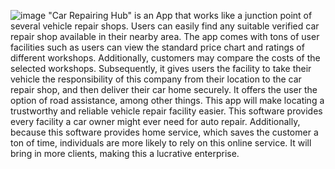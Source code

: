 ![image](https://github.com/ZarinSaima333/Car-Repairing-Hub/assets/98663010/03327b63-4fc8-4ac1-af7b-f8419e798499)
"Car Repairing Hub" is an App that works like a junction point of several vehicle repair shops. Users can easily find any suitable verified car repair shop available in their nearby area. The app comes with tons of user facilities such as users can view the standard price chart and ratings of different workshops. Additionally, customers may compare the costs of the selected workshops. Subsequently, it gives users the facility to take their vehicle the responsibility of this company from their location to the car repair shop, and then deliver their car home securely. It offers the user the option of road assistance, among other things.
This app will make locating a trustworthy and reliable vehicle repair facility easier. This software provides every facility a car owner might ever need for auto repair. Additionally, because this software provides home service, which saves the customer a ton of time, individuals are more likely to rely on this online service. It will bring in more clients, making this a lucrative enterprise.
